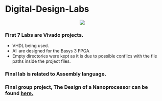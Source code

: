 # Digital-Design-Labs
<p align="center">
<img src="https://github.com/chathura7357/Digital-Design-Labs/blob/main/basys_board_image.png">
</p>


### First 7 Labs are Vivado projects. 
- VHDL being used.
- All are designed for the Basys 3 FPGA.
- Empty directories were kept as it is due to possible conflics with the file paths inside the project files.


### Final lab is related to Assembly language.


### Final group project, The Design of a Nanoprocessor can be found [here.](https://github.com/Sharada001/Nanoprocessor_Design)
